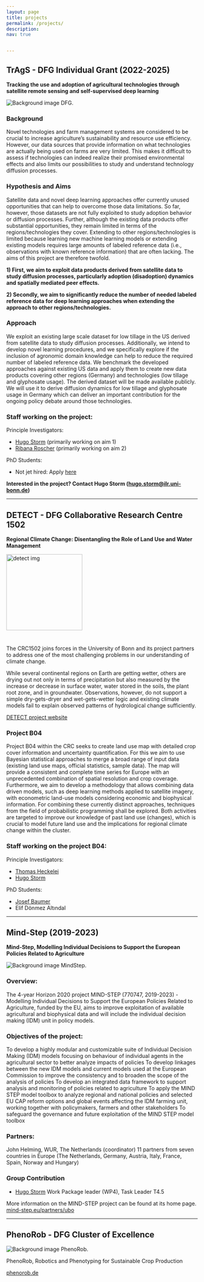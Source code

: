 ```yaml
---
layout: page
title: projects
permalink: /projects/
description: 
nav: true


---
```


## TrAgS - DFG Individual Grant (2022-2025)

**Tracking the use and adoption of agricultural technologies through satellite remote sensing and self-supervised deep learning**

<div id="DFG" class="project-container" style="margin-top: 0px">
  <img src="{{ site.baseurl }}/assets/img/DFG_logo.jpg" alt="Background image DFG." >
</div>

### Background 
Novel technologies and farm management systems are considered to be crucial to increase agriculture’s sustainability and resource use efficiency. However, our data sources that provide information on what technologies are actually being used on farms are very limited. This makes it difficult to assess if technologies can indeed realize their promised environmental effects and also limits our possibilities to study and understand technology diffusion processes. 

### Hypothesis and Aims
Satellite data and novel deep learning approaches offer currently unused opportunities that can help to overcome those data limitations. So far, however, those datasets are not fully exploited to study adoption behavior or diffusion processes. Further, although the existing data products offer substantial opportunities, they remain limited in terms of the regions/technologies they cover. Extending to other regions/technologies is limited because learning new machine learning models or extending existing models requires large amounts of labeled reference data (i.e., observations with known reference information) that are often lacking. The aims of this project are therefore twofold. 

  **1) First, we aim to exploit data products derived from satellite data to study diffusion processes, particularly adoption (disadoption) dynamics and spatially mediated peer effects.** 
  
  **2) Secondly, we aim to significantly reduce the number of needed labeled reference data for deep learning approaches when extending the approach to other regions/technologies.** 

### Approach
We exploit an existing large scale dataset for low tillage in the US derived from satellite data to study diffusion processes. Additionally, we intend to develop novel learning procedures, and we specifically explore if the inclusion of agronomic domain knowledge can help to reduce the required number of labeled reference data. We benchmark the developed approaches against existing US data and apply them to create new data products covering other regions (Germany) and technologies (low tillage and glyphosate usage). The derived dataset will be made available publicly. We will use it to derive diffusion dynamics for low tillage and glyphosate usage in Germany which can deliver an important  contribution for the ongoing policy debate around those technologies. 

### Staff working on the project:
Principle Investigators:
- [Hugo Storm](https://hstorm.github.io/lab_page/cv_storm/) (primarily  working on aim 1)
- [Ribana Roscher](http://rs.ipb.uni-bonn.de/people/prof-dr-ing-ribana-roscher/) (primarily working on aim 2)

PhD Students: 

- Not jet hired: Apply [here](https://euraxess.ec.europa.eu/jobs/831987)

**Interested in the project? Contact Hugo Storm (hugo.storm@ilr.uni-bonn.de)**


---

## DETECT - DFG Collaborative Research Centre 1502 

**Regional Climate Change: Disentangling the Role of Land Use and Water Management**



<img style="width: 200px; padding-bottom: 25px;" valign="center" src="{{ site.baseurl }}/assets/img/DETECT_Cluster_B.png" alt="detect img" class="col-md-3; col-xs-5">

<!-- <div id="detect" class="project-container" style="margin-top: 0px">
  <img class="col-md-3; col-xs-5" style="width: 100%;" src="{{ site.baseurl }}/assets/img/DETECT_Cluster_B.png" alt="Background image DETECT." >
</div> -->


The CRC1502 joins forces in the University of Bonn and its project partners to address one of the most challenging problems in our understanding of climate change.

While several continental regions on Earth are getting wetter, others are drying out not only in terms of precipitation but also measured by the increase or decrease in surface water, water stored in the soils, the plant root zone, and in groundwater. Observations, however, do not support a simple dry-gets-dryer and wet-gets-wetter logic and existing climate models fail to explain observed patterns of hydrological change sufficiently.

<a href="https://sfb1502.de/" target="_blank">DETECT project website</a>

### Project B04
Project B04 within the CRC seeks to create land use map with detailed crop cover information and uncertainty quantification. For this we aim to use Bayesian statistical approaches to merge a broad range of input data (existing land use maps, official statistics, sample data). The map will provide a consistent and complete time series for Europe with an unprecedented combination of spatial resolution and crop coverage. Furthermore, we aim to develop a methodology that allows combining data driven models, such as deep learning methods applied to satellite imagery, with econometric land-use models considering economic and biophysical information. For combining these currently distinct approaches, techniques from the field of probabilistic programming shall be explored. Both activities are targeted to improve our knowledge of past land use (changes), which is crucial to model future land use and the implications for regional climate change within the cluster.

### Staff working on the project B04:
Principle Investigators:
- [Thomas Heckelei](https://www.ilr.uni-bonn.de/agpo/staff/heckelei/heckelei_e.htm) 
- [Hugo Storm](https://hstorm.github.io/lab_page/cv_storm/) 

PhD Students: 

- [Josef Baumer](https://hstorm.github.io/lab_page/cv_baumert/)
- Elif Dönmez Altındal


---

## Mind-Step (2019-2023)
**Mind-Step, Modelling Individual Decisions to Support the European Policies Related to Agriculture**

<div id="mindstep" class="project-container" style="margin-top: 0px">
  <img src="{{ site.baseurl }}/assets/img/mind-step-logo.crop.png" alt="Background image MindStep." >
</div>


### Overview:
The 4-year Horizon 2020 project MIND-STEP (770747, 2019-2023) - Modelling Individual Decisions to Support the European Policies Related to Agriculture, funded by the EU, aims to improve exploitation of available agricultural and biophysical data and will include the individual decision making (IDM) unit in policy models.

### Objectives of the project:
To develop a highly modular and customizable suite of Individual Decision Making (IDM) models focusing on behaviour of individual agents in the agricultural sector to better analyze impacts of policies
To develop linkages between the new IDM models and current models used at the European Commission to improve the consistency and to broaden the scope of the analysis of policies
To develop an integrated data framework to support analysis and monitoring of policies related to agriculture
To apply the MIND STEP model toolbox to analyze regional and national policies and selected EU CAP reform options and global events affecting the IDM farming unit, working together with policymakers, farmers and other stakeholders
To safeguard the governance and future exploitation of the MIND STEP model toolbox

### Partners:
John Helming, WUR, The Netherlands (coordinator)
11 partners from seven countries in Europe (The Netherlands, Germany, Austria, Italy, France, Spain, Norway and Hungary)

### Group Contribution

-  [Hugo Storm](https://hstorm.github.io/lab_page/cv_storm/) Work Package leader (WP4), Task Leader T4.5 

More information on the MIND-STEP project can be found at its home page.
<a href="https://mind-step.eu/partners/ubo" target="_blank">mind-step.eu/partners/ubo</a>


---

## PhenoRob - DFG Cluster of Excellence
<div id="phenorob" class="project-container" style="margin-top: 0px">
  <img src="{{ site.baseurl }}/assets/img/cropped-Logo_PhenoRob-notxt-1.png" alt="Background image PhenoRob." >
</div>

PhenoRob, Robotics and Phenotyping for Sustainable Crop Production

<a href="http://www.phenorob.de/" target="_blank">phenorob.de</a>
